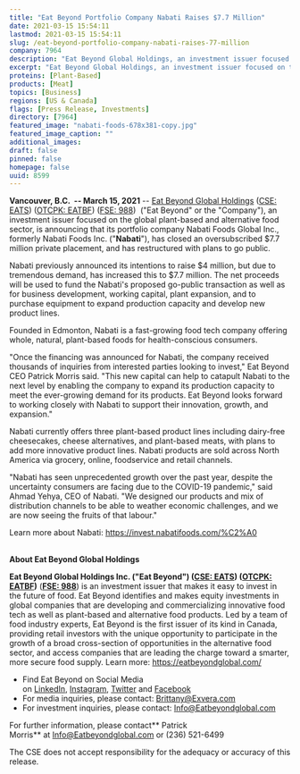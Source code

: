 ```yaml
---
title: "Eat Beyond Portfolio Company Nabati Raises $7.7 Million"
date: 2021-03-15 15:54:11
lastmod: 2021-03-15 15:54:11
slug: /eat-beyond-portfolio-company-nabati-raises-77-million
company: 7964
description: "Eat Beyond Global Holdings, an investment issuer focused on the global plant-based and alternative food sector, is announcing that its portfolio company Nabati Foods has closed an oversubscribed $7.7 million private placement, and has restructured with plans to go public."
excerpt: "Eat Beyond Global Holdings, an investment issuer focused on the global plant-based and alternative food sector, is announcing that its portfolio company Nabati Foods has closed an oversubscribed $7.7 million private placement, and has restructured with plans to go public."
proteins: [Plant-Based]
products: [Meat]
topics: [Business]
regions: [US & Canada]
flags: [Press Release, Investments]
directory: [7964]
featured_image: "nabati-foods-678x381-copy.jpg"
featured_image_caption: ""
additional_images:
draft: false
pinned: false
homepage: false
uuid: 8599
---
```

**Vancouver, B.C.  -- March 15, 2021** -- [Eat Beyond Global
Holdings](https://eatbeyondglobal.com/) ([CSE:
EATS](https://thecse.com/en/listings/diversified-industries/eat-beyond-global-holdings-inc)) ([OTCPK:
EATBF](https://www.otcmarkets.com/stock/EATBF/overview)) ([FSE:
988](https://www.boerse-frankfurt.de/equity/eat-beyond-global-hldgs)) 
("Eat Beyond" or the "Company"), an investment issuer focused on the
global plant-based and alternative food sector, is announcing that its
portfolio company Nabati Foods Global Inc., formerly Nabati Foods Inc.
("**Nabati**"), has closed an oversubscribed \$7.7 million private
placement, and has restructured with plans to go public.

Nabati previously announced its intentions to raise \$4 million, but due
to tremendous demand, has increased this to \$7.7 million. The net
proceeds will be used to fund the Nabati's proposed go-public
transaction as well as for business development, working capital, plant
expansion, and to purchase equipment to expand production capacity and
develop new product lines.

Founded in Edmonton, Nabati is a fast-growing food tech company offering
whole, natural, plant-based foods for health-conscious consumers. 

"Once the financing was announced for Nabati, the company received
thousands of inquiries from interested parties looking to invest," Eat
Beyond CEO Patrick Morris said. "This new capital can help to catapult
Nabati to the next level by enabling the company to expand its
production capacity to meet the ever-growing demand for its products.
Eat Beyond looks forward to working closely with Nabati to support their
innovation, growth, and expansion."

Nabati currently offers three plant-based product lines including
dairy-free cheesecakes, cheese alternatives, and plant-based meats, with
plans to add more innovative product lines. Nabati products are sold
across North America via grocery, online, foodservice and retail
channels. 

"Nabati has seen unprecedented growth over the past year, despite the
uncertainty consumers are facing due to the COVID-19 pandemic," said
Ahmad Yehya, CEO of Nabati. "We designed our products and mix of
distribution channels to be able to weather economic challenges, and we
are now seeing the fruits of that labour."

Learn more about Nabati: <https://invest.nabatifoods.com/%C2%A0>\
 

**About Eat Beyond Global Holdings**

**Eat Beyond Global Holdings Inc. ("Eat Beyond") ([CSE:
EATS](https://thecse.com/en/listings/diversified-industries/eat-beyond-global-holdings-inc)) ([OTCPK:
EATBF](https://www.otcmarkets.com/stock/EATBF/overview))** (**[FSE:
988](https://www.boerse-frankfurt.de/equity/eat-beyond-global-hldgs)**) is
an investment issuer that makes it easy to invest in the future of food.
Eat Beyond identifies and makes equity investments in global companies
that are developing and commercializing innovative food tech as well as
plant-based and alternative food products. Led by a team of food
industry experts, Eat Beyond is the first issuer of its kind in Canada,
providing retail investors with the unique opportunity to participate in
the growth of a broad cross-section of opportunities in the alternative
food sector, and access companies that are leading the charge toward a
smarter, more secure food supply. Learn
more: <https://eatbeyondglobal.com/> 

-   Find Eat Beyond on Social Media
    on [LinkedIn](https://www.linkedin.com/company/eat-beyond-global-holdings), [Instagram](https://www.instagram.com/eatbeyondglobal/), [Twitter](http://twitter.com/eatbeyondglobal) and [Facebook](https://www.facebook.com/eatbeyondglobal) 
-   For media inquiries, please contact: <Brittany@Exvera.com>
-   For investment inquiries, please
    contact: [I](mailto:Info@Eatbeyondglobal.com)[nfo@Eatbeyondglobal.com](mailto:Info@Eatbeyondglobal.com) 

For further information, please contact** Patrick
Morris** at <Info@Eatbeyondglobal.com> or (236) 521-6499 

The CSE does not accept responsibility for the adequacy or accuracy of
this release.
